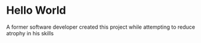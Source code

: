 # Hello World
A former software developer created this project while attempting to reduce atrophy in his skills
